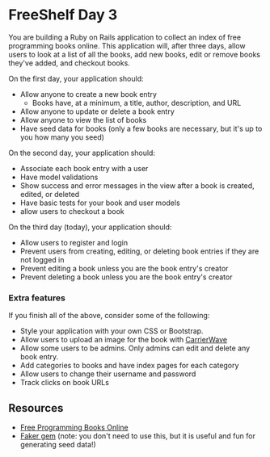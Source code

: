 # FreeShelf Day 3

You are building a Ruby on Rails application to collect an index of free programming books online. This application will, after three days, allow users to look at a list of all the books, add new books, edit or remove books they've added, and checkout books.

On the first day, your application should:

- Allow anyone to create a new book entry
  - Books have, at a minimum, a title, author, description, and URL
- Allow anyone to update or delete a book entry
- Allow anyone to view the list of books
- Have seed data for books (only a few books are necessary, but it's up to you how many you seed)

On the second day, your application should:

- Associate each book entry with a user
- Have model validations
- Show success and error messages in the view after a book is created, edited, or deleted
- Have basic tests for your book and user models
- allow users to checkout a book

On the third day (today), your application should:

- Allow users to register and login
- Prevent users from creating, editing, or deleting book entries if they are not logged in
- Prevent editing a book unless you are the book entry's creator
- Prevent deleting a book unless you are the book entry's creator

### Extra features

If you finish all of the above, consider some of the following:

- Style your application with your own CSS or Bootstrap.
- Allow users to upload an image for the book with [CarrierWave](https://code.tutsplus.com/tutorials/rails-image-upload-using-carrierwave-in-a-rails-app--cms-25183)
- Allow some users to be admins. Only admins can edit and delete any book entry.
- Add categories to books and have index pages for each category
- Allow users to change their username and password
- Track clicks on book URLs

## Resources

- [Free Programming Books Online](https://github.com/EbookFoundation/free-programming-books/blob/master/free-programming-books.md)
- [Faker gem](https://github.com/stympy/faker) (note: you don't need to use this, but it is useful and fun for generating seed data!)
